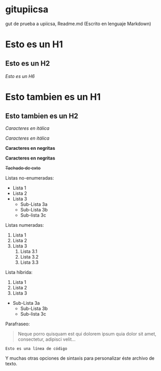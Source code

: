 # gitupiicsa
gut de prueba a upiicsa, Readme.md (Escrito en lenguaje Markdown)

# Esto es un H1
## Esto es un H2
###### Esto es un H6

Esto tambien es un H1
==================

Esto tambien es un H2
------------------

*Caracteres en itálica*

_Caracteres en itálica_

**Caracteres en negritas**

__Caracteres en negritas__

~~Tachado de exto~~

Listas no-enumeradas:
*  Lista 1
*  Lista 2
*  Lista 3
    *  Sub-Lista 3a
    *  Sub-Lista 3b
    *  Sub-lista 3c
    
Listas numeradas:
1.  Lista 1
2.  Lista 2
3.  Lista 3
    1.  Lista 3.1
    2.  Lista 3.2
    3.  Lista 3.3
    
Lista híbrida:
1.  Lista 1
2.  Lista 2
3.  Lista 3
 *  Sub-Lista 3a
    *  Sub-Lista 3b
    *  Sub-lista 3c

Parafraseo:
> Neque porro quisquam est qui 
> dolorem ipsum quia dolor sit amet, 
> consectetur, adipisci velit...

```
Esto es una línea de código
```

Y muchas otras opciones de sintaxis para personalizar éste archivo de texto.
